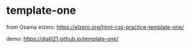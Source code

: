 # template-one
from Osama elzero: https://elzero.org/html-css-practice-template-one/

demo: https://djalil21.github.io/template-one/
